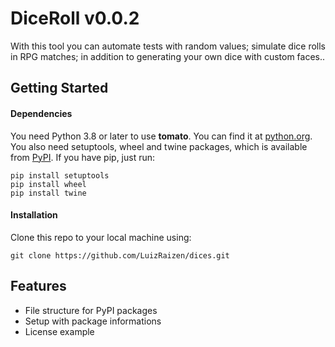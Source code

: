 # DiceRoll v0.0.2
With this tool you can automate tests with random values; simulate dice rolls in RPG matches; 
in addition to generating your own dice with custom faces..
## Getting Started
#### Dependencies
You need Python 3.8 or later to use **tomato**. You can find it at [python.org](https://www.python.org/).
You also need setuptools, wheel and twine packages, which is available from [PyPI](https://pypi.org). If you have pip, just run:
```
pip install setuptools
pip install wheel
pip install twine
```
#### Installation
Clone this repo to your local machine using:
```
git clone https://github.com/LuizRaizen/dices.git
```
## Features
- File structure for PyPI packages
- Setup with package informations
- License example